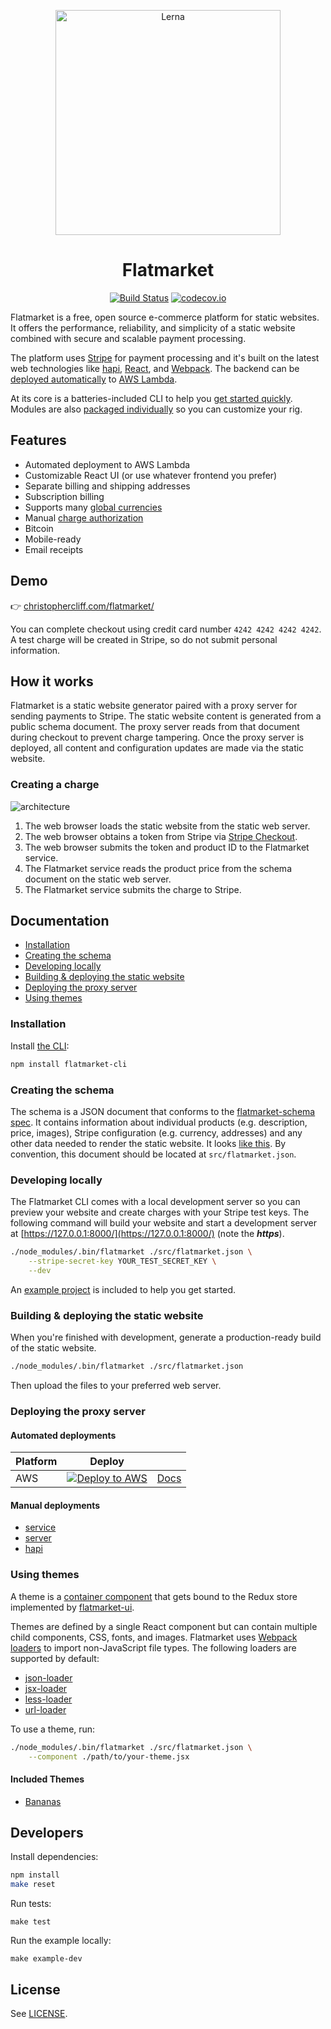 <p align="center">
  <img alt="Lerna" src="https://raw.githubusercontent.com/christophercliff/flatmarket/master/packages/flatmarket-example/src/images/pineapple.png" width="360" />
</p>

<h1 align="center">Flatmarket</h1>

<p align="center">
    <a href="https://circleci.com/gh/christophercliff/flatmarket"><img src="https://camo.githubusercontent.com/5843fae6a2c92bed031acbc78027a2b0d5f0061c/68747470733a2f2f636972636c6563692e636f6d2f67682f6368726973746f70686572636c6966662f666c61746d61726b65742e7376673f7374796c653d736869656c64" alt="Build Status" data-canonical-src="https://circleci.com/gh/christophercliff/flatmarket.svg?style=shield" style="max-width:100%;"></a> <a href="http://codecov.io/github/christophercliff/flatmarket?branch=master"><img src="https://camo.githubusercontent.com/ea3c9df6a64408856944933ba4a73f3ea680e47b/687474703a2f2f636f6465636f762e696f2f6769746875622f6368726973746f70686572636c6966662f666c61746d61726b65742f636f7665726167652e7376673f6272616e63683d6d6173746572" alt="codecov.io" data-canonical-src="http://codecov.io/github/christophercliff/flatmarket/coverage.svg?branch=master" style="max-width:100%;"></a>
</p>

Flatmarket is a free, open source e-commerce platform for static websites. It offers the performance, reliability, and simplicity of a static website combined with secure and scalable payment processing.

The platform uses [Stripe](https://stripe.com/) for payment processing and it's built on the latest web technologies like [hapi](http://hapijs.com/), [React](http://facebook.github.io/react/), and [Webpack](http://webpack.github.io/). The backend can be [deployed automatically](#automated-deployments) to [AWS Lambda](https://aws.amazon.com/lambda/).

At its core is a batteries-included CLI to help you [get started quickly](#documentation). Modules are also [packaged individually](packages) so you can customize your rig.

## Features

- Automated deployment to AWS Lambda
- Customizable React UI (or use whatever frontend you prefer)
- Separate billing and shipping addresses
- Subscription billing
- Supports many [global currencies](https://support.stripe.com/questions/which-currencies-does-stripe-support)
- Manual [charge authorization](https://support.stripe.com/questions/does-stripe-support-authorize-and-capture)
- Bitcoin
- Mobile-ready
- Email receipts

## Demo

:point_right: [christophercliff.com/flatmarket/](https://christophercliff.com/flatmarket/)

You can complete checkout using credit card number `4242 4242 4242 4242`. A test charge will be created in Stripe, so do not submit personal information.

## How it works

Flatmarket is a static website generator paired with a proxy server for sending payments to Stripe. The static website content is generated from a public schema document. The proxy server reads from that document during checkout to prevent charge tampering. Once the proxy server is deployed, all content and configuration updates are made via the static website.

### Creating a charge

![architecture](https://cloud.githubusercontent.com/assets/317601/13714569/ff27bb1e-e794-11e5-9861-c04a94f56d35.png)

1. The web browser loads the static website from the static web server.
2. The web browser obtains a token from Stripe via [Stripe Checkout](https://stripe.com/checkout).
3. The web browser submits the token and product ID to the Flatmarket service.
4. The Flatmarket service reads the product price from the schema document on the static web server.
5. The Flatmarket service submits the charge to Stripe.

## Documentation

- [Installation](#installation)
- [Creating the schema](#creating-the-schema)
- [Developing locally](#developing-locally)
- [Building & deploying the static website](#building-deploying-the-static-website)
- [Deploying the proxy server](#deploying-the-proxy-server)
- [Using themes](#using-themes)

### Installation

Install [the CLI](packages/flatmarket-cli):

```sh
npm install flatmarket-cli
```

### Creating the schema

The schema is a JSON document that conforms to the [flatmarket-schema spec](packages/flatmarket-schema). It contains information about individual products (e.g. description, price, images), Stripe configuration (e.g. currency, addresses) and any other data needed to render the static website. It looks [like this](packages/flatmarket-example/src/flatmarket.json). By convention, this document should be located at `src/flatmarket.json`.

### Developing locally

The Flatmarket CLI comes with a local development server so you can preview your website and create charges with your Stripe test keys. The following command will build your website and start a development server at [https://127.0.0.1:8000/](https://127.0.0.1:8000/) (note the ***https***).

```sh
./node_modules/.bin/flatmarket ./src/flatmarket.json \
    --stripe-secret-key YOUR_TEST_SECRET_KEY \
    --dev
```

An [example project](packages/flatmarket-example) is included to help you get started.

### Building & deploying the static website

When you're finished with development, generate a production-ready build of the static website.

```sh
./node_modules/.bin/flatmarket ./src/flatmarket.json
```

Then upload the files to your preferred web server.

### Deploying the proxy server

#### Automated deployments

Platform | Deploy | &nbsp;
---|---|---
AWS | [![Deploy to AWS](https://s3.amazonaws.com/cloudformation-examples/cloudformation-launch-stack.png)](https://console.aws.amazon.com/cloudformation/home?region=us-east-1#/stacks/new?stackName=flatmarket&templateURL=https://s3.amazonaws.com/flatmarket/template.json) | [Docs](packages/flatmarket-aws)

#### Manual deployments

- [service](packages/flatmarket-service)
- [server](packages/flatmarket-server)
- [hapi](packages/flatmarket-hapi)

### Using themes

A theme is a [container component](http://redux.js.org/docs/basics/UsageWithReact.html#presentational-and-container-components) that gets bound to the Redux store implemented by [flatmarket-ui](packages/flatmarket-ui).

Themes are defined by a single React component but can contain multiple child components, CSS, fonts, and images. Flatmarket uses [Webpack loaders](https://webpack.github.io/docs/using-loaders.html) to import non-JavaScript file types. The following loaders are supported by default:

- [json-loader](https://www.npmjs.com/package/json-loader)
- [jsx-loader](https://www.npmjs.com/package/jsx-loader)
- [less-loader](https://www.npmjs.com/package/less-loader)
- [url-loader](https://www.npmjs.com/package/url-loader)

To use a theme, run:

```sh
./node_modules/.bin/flatmarket ./src/flatmarket.json \
    --component ./path/to/your-theme.jsx
```

#### Included Themes

- [Bananas](packages/flatmarket-theme-bananas)

## Developers

Install dependencies:

```sh
npm install
make reset
```

Run tests:

```
make test
```

Run the example locally:

```
make example-dev
```

## License

See [LICENSE](https://github.com/christophercliff/flatmarket/blob/master/LICENSE.md).
